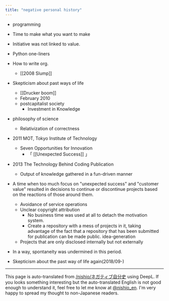 ```yaml
---
title: "negative personal history"
---
```


- programming
- Time to make what you want to make
- Initiative was not linked to value.
- Python one-liners
- How to write org.
    - [[2008 Slump]]

- Skepticism about past ways of life

    - [[Drucker boom]]
    - February 2010
    - postcapitalist society
        - Investment in Knowledge
- philosophy of science
    - Relativization of correctness
- 2011 MOT, Tokyo Institute of Technology
    - Seven Opportunities for Innovation
        - 「 [[Unexpected Success]] 」
- 2013 The Technology Behind Coding Publication
    - Output of knowledge gathered in a fun-driven manner
- A time when too much focus on "unexpected success" and "customer value" resulted in decisions to continue or discontinue projects based on the reactions of those around them.
    - Avoidance of service operations
    - Unclear copyright attribution
        - No business time was used at all to detach the motivation system.
        - Create a repository with a mess of projects in it, taking advantage of the fact that a repository that has been submitted for publication can be made public. idea-generation
    - Projects that are only disclosed internally but not externally
- In a way, spontaneity was undermined in this period.

- Skepticism about the past way of life again(2018/09-)

---
This page is auto-translated from [/nishio/ネガティブ自分史](https://scrapbox.io/nishio/ネガティブ自分史) using DeepL. If you looks something interesting but the auto-translated English is not good enough to understand it, feel free to let me know at [@nishio_en](https://twitter.com/nishio_en). I'm very happy to spread my thought to non-Japanese readers.